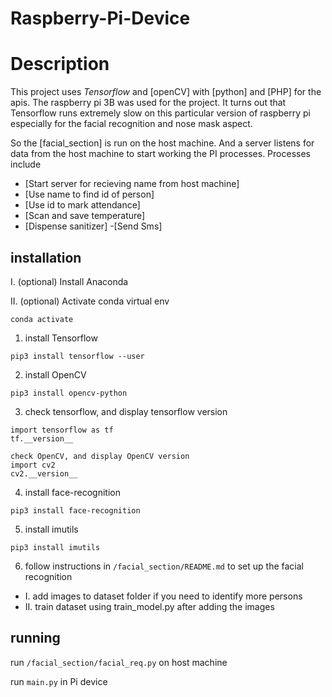 # Raspberry-Pi-Device

# Description
This project uses *Tensorflow* and [openCV] with [python] and [PHP] for the apis.
The raspberry pi 3B was used for the project. It turns out that Tensorflow runs extremely slow on this particular version of raspberry pi
especially for the facial recognition and nose mask aspect.

So the [facial_section] is run on the host machine. And a server listens for data from the host machine to start working the PI processes.
Processes include
- [Start server for recieving name from host machine]
- [Use name to find id of person]
- [Use id to mark attendance]
- [Scan and save temperature]
- [Dispense sanitizer]
-[Send Sms]


## installation
I. (optional) Install Anaconda

II. (optional)
Activate conda virtual env
```
conda activate
```

1. install Tensorflow
```
pip3 install tensorflow --user
```
 
2. install OpenCV
```
pip3 install opencv-python
```

3. check tensorflow, and display tensorflow version
```
import tensorflow as tf
tf.__version__

check OpenCV, and display OpenCV version
import cv2
cv2.__version__
```

4. install face-recognition
```
pip3 install face-recognition
```

5. install imutils
```
pip3 install imutils
```

6. follow instructions in `/facial_section/README.md` to set up the facial recognition
- I. add images to dataset folder if you need to identify more persons
- II. train dataset using train_model.py after adding the images

## running

run ```/facial_section/facial_req.py``` on host machine

run ```main.py``` in Pi device




